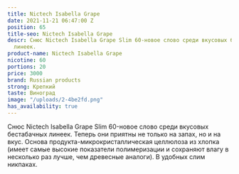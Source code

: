 ```yaml
---
title: Nictech Isabella Grape
date: 2021-11-21 06:47:00 Z
position: 65
title-seo: Nictech Isabella Grape
descr: Снюс Nictech Isabella Grape Slim 60-новое слово среди вкусовых бестабачных
  линеек.
product-name: Nictech Isabella Grape
nicotine: 60
portions: 20
price: 3000
brand: Russian products
strong: Крепкий
taste: Виноград
image: "/uploads/2-4be2fd.png"
has_availability: true
---
```


Снюс Nictech Isabella Grape Slim 60-новое слово среди вкусовых бестабачных линеек.
Теперь они приятны не только на запах, но и на вкус.
Основа продукта-микрокристаллическая целлюлоза из хлопка (имеет самые высокие показатели полимеризации и сохраняют влагу в несколько раз лучше, чем древесные аналоги).
В удобных слим никпаках.